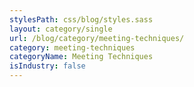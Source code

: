 ```yaml
---
stylesPath: css/blog/styles.sass
layout: category/single
url: /blog/category/meeting-techniques/
category: meeting-techniques
categoryName: Meeting Techniques
isIndustry: false
---
```


